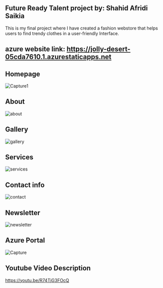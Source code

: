 ## Future Ready Talent project by: Shahid Afridi Saikia

This is my final project where I have created a fashion webstore that helps users to find trendy clothes 
in a user-friendly Interface.

## azure website link: https://jolly-desert-05cda7610.1.azurestaticapps.net

## Homepage
![Capture1](https://user-images.githubusercontent.com/70672146/174401909-76e69918-ea7e-4c61-a94c-d8390648626c.JPG)

## About
![about](https://user-images.githubusercontent.com/70672146/174401950-0f260db3-fcc4-4086-b3bd-f5c038c01d14.JPG)

## Gallery
![gallery](https://user-images.githubusercontent.com/70672146/174402049-f6b66e23-4226-4531-adb0-c4b1dc8491f2.JPG)

## Services

![services](https://user-images.githubusercontent.com/70672146/174402092-0c945cc5-333b-4cb3-b157-33f0043142c5.JPG)

## Contact info
![contact](https://user-images.githubusercontent.com/70672146/174402126-dbf4e034-707b-48a3-8ce5-ac44c5c0445b.JPG)

## Newsletter
![newsletter](https://user-images.githubusercontent.com/70672146/174402190-afa25afb-71d0-42f1-8d51-77cc7e212939.JPG)

## Azure Portal
![Capture](https://user-images.githubusercontent.com/70672146/174404666-129acbeb-e512-4e45-a82e-84b5d90272ff.JPG)


## Youtube Video Description
https://youtu.be/R74TjG3FOcQ
